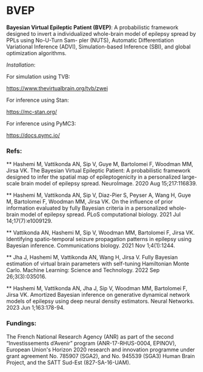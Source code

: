 # BVEP
**Bayesian Virtual Epileptic Patient (BVEP)**: A probabilistic framework designed to invert a individualized whole-brain model of epilepsy spread by PPLs using No-U-Turn Sam-
pler (NUTS), Automatic Differentiation Variational Inference (ADVI), Simulation-based Inference (SBI), and global optimization algorithms.

*Installation*: 


For simulation using TVB:


https://www.thevirtualbrain.org/tvb/zwei

For inference using Stan:


https://mc-stan.org/



For inference using PyMC3:

https://docs.pymc.io/


### Refs:

** Hashemi M, Vattikonda AN, Sip V, Guye M, Bartolomei F, Woodman MM, Jirsa VK. The Bayesian Virtual Epileptic Patient: A probabilistic framework designed to infer the spatial map of epileptogenicity in a personalized large-scale brain model of epilepsy spread. NeuroImage. 2020 Aug 15;217:116839.


** Hashemi M, Vattikonda AN, Sip V, Diaz-Pier S, Peyser A, Wang H, Guye M, Bartolomei F, Woodman MM, Jirsa VK. On the influence of prior information evaluated by fully Bayesian criteria in a personalized whole-brain model of epilepsy spread. PLoS computational biology. 2021 Jul 14;17(7):e1009129.

** Vattikonda AN, Hashemi M, Sip V, Woodman MM, Bartolomei F, Jirsa VK. Identifying spatio-temporal seizure propagation patterns in epilepsy using Bayesian inference. Communications biology. 2021 Nov 1;4(1):1244.

** Jha J, Hashemi M, Vattikonda AN, Wang H, Jirsa V. Fully Bayesian estimation of virtual brain parameters with self-tuning Hamiltonian Monte Carlo. Machine Learning: Science and Technology. 2022 Sep 26;3(3):035016.

** Hashemi M, Vattikonda AN, Jha J, Sip V, Woodman MM, Bartolomei F, Jirsa VK. Amortized Bayesian inference on generative dynamical network models of epilepsy using deep neural density estimators. Neural Networks. 2023 Jun 1;163:178-94.

### Fundings: 
The French National Research Agency (ANR) as part of the second “Investissements d’Avenir” program (ANR-17-RHUS-0004, EPINOV), European Union's Horizon 2020 research and innovation programme under grant agreement No. 785907 (SGA2), and No. 945539 (SGA3) Human Brain Project, and the SATT Sud-Est (827-SA-16-UAM).
